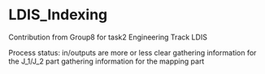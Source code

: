 # LDIS_Indexing
Contribution from Group8 for task2 Engineering Track LDIS

Process status:
                in/outputs are more or less clear
                gathering information for the J_1/J_2 part
                gathering information for the mapping part
